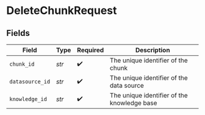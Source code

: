 # DeleteChunkRequest


## Fields

| Field                                       | Type                                        | Required                                    | Description                                 |
| ------------------------------------------- | ------------------------------------------- | ------------------------------------------- | ------------------------------------------- |
| `chunk_id`                                  | *str*                                       | :heavy_check_mark:                          | The unique identifier of the chunk          |
| `datasource_id`                             | *str*                                       | :heavy_check_mark:                          | The unique identifier of the data source    |
| `knowledge_id`                              | *str*                                       | :heavy_check_mark:                          | The unique identifier of the knowledge base |